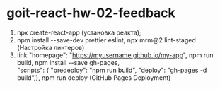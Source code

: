# goit-react-hw-02-feedback

1. npx create-react-app (установка реакта);
2. npm install --save-dev prettier eslint, npx mrm@2 lint-staged (Настройка
   линтеров)
3. link "homepage": "https://myusername.github.io/my-app", npm run build, npm
   install --save gh-pages, \
   "scripts": { "predeploy": "npm run build", "deploy": "gh-pages -d build",}, npm
   run deploy (GitHub Pages Deployment)
